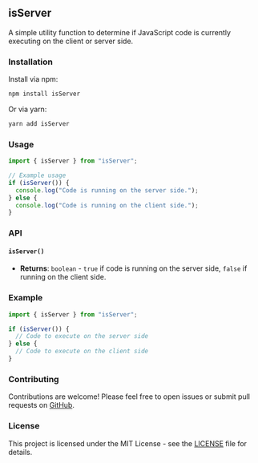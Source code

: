 ## isServer

A simple utility function to determine if JavaScript code is currently executing on the client or server side.

### Installation

Install via npm:

```bash
npm install isServer
```

Or via yarn:

```bash
yarn add isServer
```

### Usage

```javascript
import { isServer } from "isServer";

// Example usage
if (isServer()) {
  console.log("Code is running on the server side.");
} else {
  console.log("Code is running on the client side.");
}
```

### API

#### `isServer()`

- **Returns**: `boolean` - `true` if code is running on the server side, `false` if running on the client side.

### Example

```javascript
import { isServer } from "isServer";

if (isServer()) {
  // Code to execute on the server side
} else {
  // Code to execute on the client side
}
```

### Contributing

Contributions are welcome! Please feel free to open issues or submit pull requests on [GitHub](https://github.com/your-username/is-server-check).

### License

This project is licensed under the MIT License - see the [LICENSE](LICENSE) file for details.
